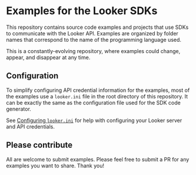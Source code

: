 # Examples for the Looker SDKs

This repository contains source code examples and projects that use SDKs to communicate with the Looker API. Examples are organized by folder names that correspond to the name of the programming language used.

This is a constantly-evolving repository, where examples could change, appear, and disappear at any time.

## Configuration

To simplify configuring API credential information for the examples, most of the examples use a `looker.ini` file in the root directory of this repository. It can be exactly the same as the configuration file used for the SDK code generator.

See [Configuring `looker.ini`](/README.md#configuring-lookerini-or-env) for help with configuring your Looker server and API credentials.

## Please contribute

All are welcome to submit examples. Please feel free to submit a PR for any examples you want to share. Thank you!
